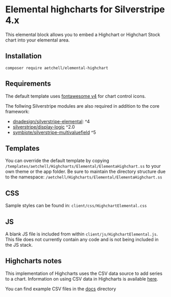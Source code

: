 # Elemental highcharts for Silverstripe 4.x
This elemental block allows you to embed a Highchart or Highchart Stock chart into your elemental area.

## Installation
`composer require aetchell/elemental-highchart`

## Requirements
The default template uses [fontawesome v4](https://fontawesome.com/v4/) for chart control icons.

The follwing Silverstripe modules are also required in addition to the core framework:
- [dnadesign/silverstripe-elemental](https://github.com/silverstripe/silverstripe-elemental): ^4
- [silverstripe/display-logic](https://github.com/unclecheese/silverstripe-display-logic) ^2.0    
- [symbiote/silverstripe-multivaluefield](https://github.com/symbiote/silverstripe-multivaluefield) ^5

## Templates
You can override the default template by copying `/templates/aetchell/Highcharts/Elemental/ElementaHighchart.ss` to your own theme or the app folder. Be sure to maintain the directory structure due to the namespace: `/aetchell/Highcharts/Elemental/ElementaHighchart.ss`

## CSS
Sample styles can be found in:
`client/css/HighchartElemental.css`

## JS
A blank JS file is included from within `client/js/HighchartElemental.js`. This file does not currently contain any code and is not being included in the JS stack.

## Highcharts notes
This implementation of Highcharts uses the CSV data source to add series to a chart. Information on using CSV data in Highcharts is available [here](https://api.highcharts.com/highcharts/data.csv).

You can find example CSV files in the [docs](./sample-data/) directory
